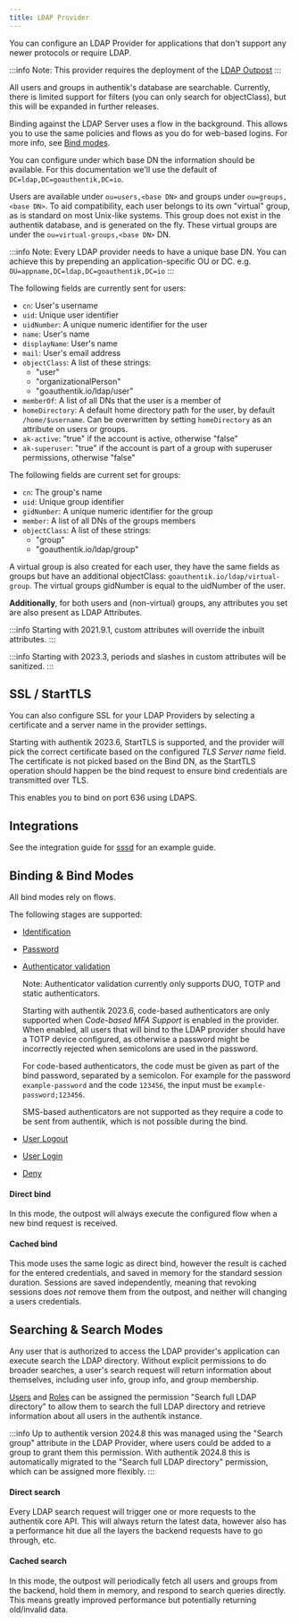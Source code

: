 ```yaml
---
title: LDAP Provider
---
```


You can configure an LDAP Provider for applications that don't support any newer protocols or require LDAP.

:::info
Note: This provider requires the deployment of the [LDAP Outpost](../../outposts/)
:::

All users and groups in authentik's database are searchable. Currently, there is limited support for filters (you can only search for objectClass), but this will be expanded in further releases.

Binding against the LDAP Server uses a flow in the background. This allows you to use the same policies and flows as you do for web-based logins. For more info, see [Bind modes](#binding--bind-modes).

You can configure under which base DN the information should be available. For this documentation we'll use the default of `DC=ldap,DC=goauthentik,DC=io`.

Users are available under `ou=users,<base DN>` and groups under `ou=groups,<base DN>`. To aid compatibility, each user belongs to its own "virtual" group, as is standard on most Unix-like systems. This group does not exist in the authentik database, and is generated on the fly. These virtual groups are under the `ou=virtual-groups,<base DN>` DN.

:::info
Note: Every LDAP provider needs to have a unique base DN. You can achieve this by prepending an application-specific OU or DC. e.g. `OU=appname,DC=ldap,DC=goauthentik,DC=io`
:::

The following fields are currently sent for users:

-   `cn`: User's username
-   `uid`: Unique user identifier
-   `uidNumber`: A unique numeric identifier for the user
-   `name`: User's name
-   `displayName`: User's name
-   `mail`: User's email address
-   `objectClass`: A list of these strings:
    -   "user"
    -   "organizationalPerson"
    -   "goauthentik.io/ldap/user"
-   `memberOf`: A list of all DNs that the user is a member of
-   `homeDirectory`: A default home directory path for the user, by default `/home/$username`. Can be overwritten by setting `homeDirectory` as an attribute on users or groups.
-   `ak-active`: "true" if the account is active, otherwise "false"
-   `ak-superuser`: "true" if the account is part of a group with superuser permissions, otherwise "false"

The following fields are current set for groups:

-   `cn`: The group's name
-   `uid`: Unique group identifier
-   `gidNumber`: A unique numeric identifier for the group
-   `member`: A list of all DNs of the groups members
-   `objectClass`: A list of these strings:
    -   "group"
    -   "goauthentik.io/ldap/group"

A virtual group is also created for each user, they have the same fields as groups but have an additional objectClass: `goauthentik.io/ldap/virtual-group`.
The virtual groups gidNumber is equal to the uidNumber of the user.

**Additionally**, for both users and (non-virtual) groups, any attributes you set are also present as LDAP Attributes.

:::info
Starting with 2021.9.1, custom attributes will override the inbuilt attributes.
:::

:::info
Starting with 2023.3, periods and slashes in custom attributes will be sanitized.
:::

## SSL / StartTLS

You can also configure SSL for your LDAP Providers by selecting a certificate and a server name in the provider settings.

Starting with authentik 2023.6, StartTLS is supported, and the provider will pick the correct certificate based on the configured _TLS Server name_ field. The certificate is not picked based on the Bind DN, as the StartTLS operation should happen be the bind request to ensure bind credentials are transmitted over TLS.

This enables you to bind on port 636 using LDAPS.

## Integrations

See the integration guide for [sssd](../../../integrations/services/sssd/) for an example guide.

## Binding & Bind Modes

All bind modes rely on flows.

The following stages are supported:

-   [Identification](../../flow/stages/identification/index.md)
-   [Password](../../flow/stages/password/index.md)
-   [Authenticator validation](../../flow/stages/authenticator_validate/index.md)

    Note: Authenticator validation currently only supports DUO, TOTP and static authenticators.

    Starting with authentik 2023.6, code-based authenticators are only supported when _Code-based MFA Support_ is enabled in the provider. When enabled, all users that will bind to the LDAP provider should have a TOTP device configured, as otherwise a password might be incorrectly rejected when semicolons are used in the password.

    For code-based authenticators, the code must be given as part of the bind password, separated by a semicolon. For example for the password `example-password` and the code `123456`, the input must be `example-password;123456`.

    SMS-based authenticators are not supported as they require a code to be sent from authentik, which is not possible during the bind.

-   [User Logout](../../flow/stages/user_logout.md)
-   [User Login](../../flow/stages/user_login/index.md)
-   [Deny](../../flow/stages/deny.md)

#### Direct bind

In this mode, the outpost will always execute the configured flow when a new bind request is received.

#### Cached bind

This mode uses the same logic as direct bind, however the result is cached for the entered credentials, and saved in memory for the standard session duration. Sessions are saved independently, meaning that revoking sessions does _not_ remove them from the outpost, and neither will changing a users credentials.

## Searching & Search Modes

Any user that is authorized to access the LDAP provider's application can execute search the LDAP directory. Without explicit permissions to do broader searches, a user's search request will return information about themselves, including user info, group info, and group membership.

[Users](../../user-group-role/user/index.mdx) and [Roles](../../user-group-role/roles/index.mdx) can be assigned the permission "Search full LDAP directory" to allow them to search the full LDAP directory and retrieve information about all users in the authentik instance.

:::info
Up to authentik version 2024.8 this was managed using the "Search group" attribute in the LDAP Provider, where users could be added to a group to grant them this permission. With authentik 2024.8 this is automatically migrated to the "Search full LDAP directory" permission, which can be assigned more flexibly.
:::

#### Direct search

Every LDAP search request will trigger one or more requests to the authentik core API. This will always return the latest data, however also has a performance hit due all the layers the backend requests have to go through, etc.

#### Cached search

In this mode, the outpost will periodically fetch all users and groups from the backend, hold them in memory, and respond to search queries directly. This means greatly improved performance but potentially returning old/invalid data.
